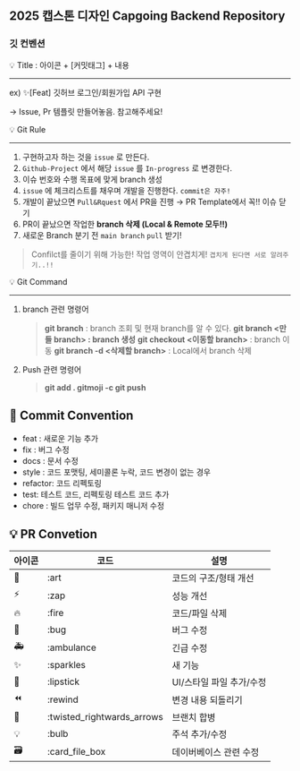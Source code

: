 ## 2025 캡스톤 디자인 Capgoing Backend Repository
### 깃 컨벤션

<aside>
💡 Title :  아이콘 + [커밋태그] + 내용

---

ex) ✨[Feat] 깃허브 로그인/회원가입 API 구현

</aside>

→ Issue, Pr 템플릿 만들어놓음. 참고해주세요!

<aside>
💡 Git Rule

---

1. 구현하고자 하는 것을 `issue` 로 만든다.
2. `Github-Project` 에서 해당 `issue` 를 `In-progress` 로 변경한다.
3. 이슈 번호와 수행 목표에 맞게 branch 생성
4. `issue` 에 체크리스트를 채우며 개발을 진행한다. `commit은 자주!` 
5. 개발이 끝났으면 `Pull&Rquest` 에서 PR을 진행 → PR Template에서 꼭!! 이슈 닫기
6. PR이 끝났으면 작업한 **branch 삭제 (Local & Remote 모두!!)**
7. 새로운 Branch 분기 전  `main branch` `pull` 받기!


> Confilct를 줄이기 위해 가능한! 작업 영역이 안겹치게!
`겹치게 된다면 서로 알려주기..!!`
> 
</aside>

<aside>
💡 Git Command

---

1. branch 관련 명령어
    
    > **git branch** : branch 조회 및 현재 branch를 알 수 있다.
    **git branch <만들 branch> : branch 생성**
    **git checkout <이동할 branch>** : branch 이동 
    **git branch -d <삭제할 branch>** : Local에서 branch 삭제
    > 
2. Push 관련 명령어
    
    > **git add . 
    gitmoji -c
    git push**

</aside>

## **🎯 Commit Convention**

- feat : 새로운 기능 추가
- fix : 버그 수정
- docs : 문서 수정
- style : 코드 포맷팅, 세미콜론 누락, 코드 변경이 없는 경우
- refactor: 코드 리펙토링
- test: 테스트 코드, 리펙토링 테스트 코드 추가
- chore : 빌드 업무 수정, 패키지 매니저 수정

## **💡 PR Convetion**

| 아이콘 | 코드 | 설명 |
| --- | --- | --- |
| 🎨 | :art | 코드의 구조/형태 개선 |
| ⚡️ | :zap | 성능 개선 |
| 🔥 | :fire | 코드/파일 삭제 |
| 🐛 | :bug | 버그 수정 |
| 🚑 | :ambulance | 긴급 수정 |
| ✨ | :sparkles | 새 기능 |
| 💄 | :lipstick | UI/스타일 파일 추가/수정 |
| ⏪ | :rewind | 변경 내용 되돌리기 |
| 🔀 | :twisted_rightwards_arrows | 브랜치 합병 |
| 💡 | :bulb | 주석 추가/수정 |
| 🗃 | :card_file_box | 데이버베이스 관련 수정 |

